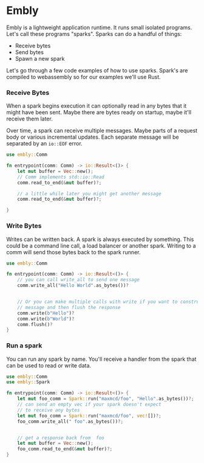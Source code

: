 # Embly

Embly is a lightweight application runtime. It runs small isolated programs. Let's call
these programs "sparks". Sparks can do a handful of things:

- Receive bytes
- Send bytes
- Spawn a new spark

Let's go through a few code examples of how to use sparks. Spark's are compiled to
webassembly so for our examples we'll use Rust.

### Receive Bytes

When a spark begins execution it can optionally read in any bytes that it might have
been sent. Maybe there are bytes ready on startup, maybe it'll receive them later.

Over time, a spark can receive multiple messages. Maybe parts of a request body or
various incremental updates. Each separate message will be separated by an `io::EOF`
error.

```rust
use embly::Comm

fn entrypoint(comm: Comm) -> io::Result<()> {
    let mut buffer = Vec::new();
    // Comm implements std::io::Read
    comm.read_to_end(&mut buffer)?;

    // a little while later you might get another message
    comm.read_to_end(&mut buffer)?;

}
```

### Write Bytes

Writes can be written back. A spark is always executed by something. This could be a
command line call, a load balancer or another spark. Writing to a comm will send
those bytes back to the spark runner.

```rust
use embly::Comm

fn entrypoint(comm: Comm) -> io::Result<()> {
    // you can call write_all to send one message
    comm.write_all("Hello World".as_bytes())?


    // Or you can make multiple calls with write if you want to construct a
    // message and then flush the response
    comm.write(b"Hello")?
    comm.write(b"World")?
    comm.flush()?
}
```

### Run a spark

You can run any spark by name. You'll receive a handler from the spark that can be used
to read or write data.

```rust
use embly::Comm
use embly::Spark

fn entrypoint(comm: Comm) -> io::Result<()> {
    let mut foo_comm = Spark::run("maxmcd/foo", "Hello".as_bytes())?;
    // can send an empty vec if your spark doesn't expect
    // to receive any bytes
    let mut foo_comm = Spark::run("maxmcd/foo", vec![])?;
    foo_comm.write_all(" foo".as_bytes())?;


    // get a response back from  foo
    let mut buffer = Vec::new();
    foo_comm.read_to_end(&mut buffer)?;
}
```
